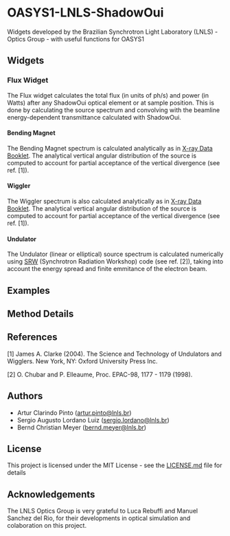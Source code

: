 # OASYS1-LNLS-ShadowOui
Widgets developed by the Brazilian Synchrotron Light Laboratory (LNLS) - Optics Group - with useful functions for OASYS1 

## Widgets

### Flux Widget
The Flux widget calculates the total flux (in units of ph/s) and power (in Watts) after any ShadowOui optical element or at sample position. This is done by calculating the source spectrum and convolving with the beamline energy-dependent transmittance calculated with ShadowOui.

#### Bending Magnet

The Bending Magnet spectrum is calculated analytically as in [X-ray Data Booklet](http://xdb.lbl.gov/). The analytical vertical angular distribution of the source is computed to account for partial acceptance of the vertical divergence (see ref. [1]). 

#### Wiggler

The Wiggler spectrum is also calculated analytically as in [X-ray Data Booklet](http://xdb.lbl.gov/). The analytical vertical angular distribution of the source is computed to account for partial acceptance of the vertical divergence (see ref. [1]).

#### Undulator

The Undulator (linear or elliptical) source spectrum is calculated numerically using [SRW](https://github.com/ochubar/SRW) (Synchrotron Radiation Workshop) code (see ref. [2]), taking into account the energy spread and finite emmitance of the electron beam.

## Examples 

## Method Details

## References

[1] James A. Clarke (2004). The Science and Technology of Undulators and Wigglers. New York, NY: Oxford University Press Inc.

[2] O. Chubar and P. Elleaume, Proc. EPAC-98, 1177 - 1179 (1998).

## Authors

- Artur Clarindo Pinto (artur.pinto@lnls.br)
- Sergio Augusto Lordano Luiz (sergio.lordano@lnls.br)
- Bernd Christian Meyer (bernd.meyer@lnls.br)

## License

This project is licensed under the MIT License - see the [LICENSE.md](LICENSE.md) file for details

## Acknowledgements

The LNLS Optics Group is very grateful to Luca Rebuffi and Manuel Sanchez del Rio, for their developments in optical simulation and colaboration on this project. 
